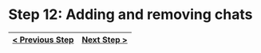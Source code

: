 # Step 12: Adding and removing chats

[//]: # (head-end)




[//]: # (foot-start)

[{]: <helper> (navStep)

| [< Previous Step](https://github.com/Urigo/WhatsApp-Clone-Client-React/tree/master@next/.tortilla/manuals/views/step11.md) | [Next Step >](https://github.com/Urigo/WhatsApp-Clone-Client-React/tree/master@next/.tortilla/manuals/views/step13.md) |
|:--------------------------------|--------------------------------:|

[}]: #
